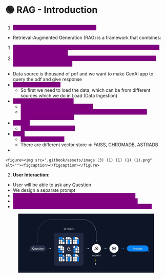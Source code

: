 # 🟢 RAG - Introduction

1. <mark style="color:purple;background-color:purple;">**RAG: Retrieval Augmented Generation**</mark>

* Retrieval-Augmented Generation (RAG) is a framework that combines:

1. <mark style="color:purple;background-color:purple;">**Information Retrieval: Fetching relevant data or documents from an external knowledge base**</mark>
2. <mark style="color:purple;background-color:purple;">**Generative AI Models: Producing contextually relevant responses using retrieved information**</mark>

* Data source is thousand of pdf and we want to make GenAI app to query the pdf and give response
* <mark style="color:purple;background-color:purple;">**Load(Data Ingestion):**</mark>
  * So first we need to load the data, which can be from different sources which we do in Load (Data Ingestion)
* <mark style="color:purple;background-color:purple;">**Split (Data Transformation):**</mark>
  * <mark style="color:purple;background-color:purple;">**Split the data into smaller chunks**</mark>
  * <mark style="color:purple;background-color:purple;">**We split, coz we will be using LLM models and it has some limitation to context size**</mark>
* <mark style="color:purple;background-color:purple;">**Embed:**</mark>
  * <mark style="color:purple;background-color:purple;">**Convert text into vectors**</mark>
* <mark style="color:purple;background-color:purple;">**Store**</mark>
  * <mark style="color:purple;background-color:purple;">**To store the vectors**</mark>
  * There are different vector store ⇒ FAISS, CHROMADB, ASTRADB
*

    <figure><img src=".gitbook/assets/image (3) (1) (1) (1) (1).png" alt=""><figcaption></figcaption></figure>

2. **User Interaction:**

* User will be able to ask any Question
* We design a separate prompt
* <mark style="color:purple;background-color:purple;">**As soon as we give question, it is queries to vector store**</mark>
* <mark style="color:purple;background-color:purple;">**Retrieval chain is responsible in querying vector store DB**</mark>
* <mark style="color:purple;background-color:purple;">**We will combine this context info with prompt and give it to LLM**</mark>

<figure><img src=".gitbook/assets/image (1) (1) (1) (1) (1) (1) (1) (1) (1).png" alt=""><figcaption></figcaption></figure>
